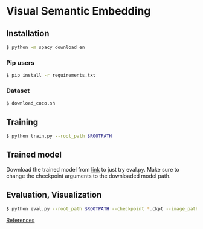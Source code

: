 
# Visual Semantic Embedding   

## Installation  

```bash
$ python -m spacy download en
```

### Pip users
```bash
$ pip install -r requirements.txt
```

### Dataset
```bash
$ download_coco.sh
```


## Training
```bash
$ python train.py --root_path $ROOTPATH
```

## Trained model  
Download the trained model from [link](https://drive.google.com/drive/u/1/folders/19FgmEiWzEPTs-L6hsGzZssRzR952Mddt) to just try eval.py. Make sure to change the checkpoint arguments to the downloaded model path. 


## Evaluation, Visualization
```bash
$ python eval.py --root_path $ROOTPATH --checkpoint *.ckpt --image_path $IMAGE --caption $CAPTION
```

[References](https://github.com/skasai5296/VSE)